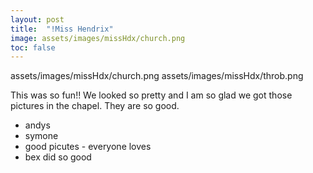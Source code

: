 ```yaml
---
layout: post
title:  "!Miss Hendrix"
image: assets/images/missHdx/church.png
toc: false
---
```

assets/images/missHdx/church.png
assets/images/missHdx/throb.png

This was so fun!! We looked so pretty and I am so glad we got those pictures in the chapel. They are so good.
- andys
- symone
- good picutes - everyone loves
- bex did so good
